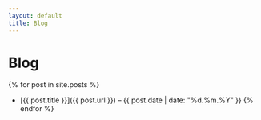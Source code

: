 ```yaml
---
layout: default
title: Blog
---
```


# Blog

{% for post in site.posts %}
- [{{ post.title }}]({{ post.url }}) – {{ post.date | date: "%d.%m.%Y" }}
{% endfor %}
